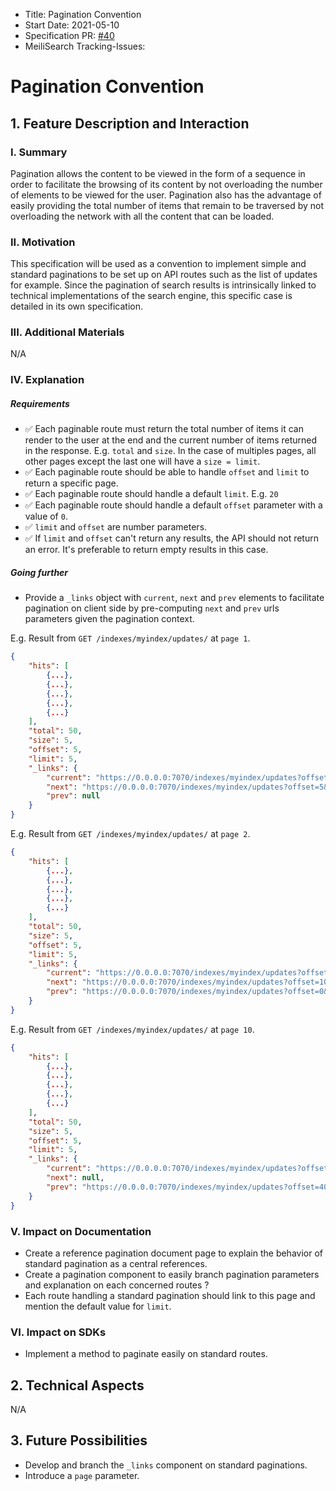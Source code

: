 - Title: Pagination Convention
- Start Date: 2021-05-10
- Specification PR: [#40](https://github.com/meilisearch/specifications/pull/40)
- MeiliSearch Tracking-Issues:

# Pagination Convention

## 1. Feature Description and Interaction

### I. Summary

Pagination allows the content to be viewed in the form of a sequence in order to facilitate the browsing of its content by not overloading the number of elements to be viewed for the user. Pagination also has the advantage of easily providing the total number of items that remain to be traversed by not overloading the network with all the content that can be loaded.

### II. Motivation

This specification will be used as a convention to implement simple and standard paginations to be set up on API routes such as the list of updates for example. Since the pagination of search results is intrinsically linked to technical implementations of the search engine, this specific case is detailed in its own specification.

### III. Additional Materials
N/A

### IV. Explanation

##### Requirements

- ✅ Each paginable route must return the total number of items it can render to the user at the end and the current number of items returned in the response. E.g. `total` and `size`. In the case of multiples pages, all other pages except the last one will have a `size = limit`.
- ✅ Each paginable route should be able to handle `offset` and `limit` to return a specific page.
- ✅ Each paginable route should handle a default `limit`. E.g. `20`
- ✅ Each paginable route should handle a default `offset` parameter with a value of `0`.
- ✅ `limit` and `offset` are number parameters.
- ✅ If `limit` and `offset` can't return any results, the API should not return an error. It's preferable to return empty results in this case.

##### Going further

- Provide a `_links` object with `current`, `next` and `prev` elements to facilitate pagination on client side by pre-computing `next` and `prev` urls parameters given the pagination context.


E.g. Result from `GET /indexes/myindex/updates/` at `page 1`.

```json
{
    "hits": [
        {...},
        {...},
        {...},
        {...},
        {...}
    ],
    "total": 50,
    "size": 5,
    "offset": 5,
    "limit": 5,
    "_links": {
        "current": "https://0.0.0.0:7070/indexes/myindex/updates?offset=0&limit=5",
        "next": "https://0.0.0.0:7070/indexes/myindex/updates?offset=5&limit=5",
        "prev": null
    }
}
```

E.g. Result from `GET /indexes/myindex/updates/` at `page 2`.
```json
{
    "hits": [
        {...},
        {...},
        {...},
        {...},
        {...}
    ],
    "total": 50,
    "size": 5,
    "offset": 5,
    "limit": 5,
    "_links": {
        "current": "https://0.0.0.0:7070/indexes/myindex/updates?offset=5&limit=5",
        "next": "https://0.0.0.0:7070/indexes/myindex/updates?offset=10&limit=5",
        "prev": "https://0.0.0.0:7070/indexes/myindex/updates?offset=0&limit=5"
    }
}
```
E.g. Result from `GET /indexes/myindex/updates/` at `page 10`.
```json
{
    "hits": [
        {...},
        {...},
        {...},
        {...},
        {...}
    ],
    "total": 50,
    "size": 5,
    "offset": 5,
    "limit": 5,
    "_links": {
        "current": "https://0.0.0.0:7070/indexes/myindex/updates?offset=45&limit=5",
        "next": null,
        "prev": "https://0.0.0.0:7070/indexes/myindex/updates?offset=40&limit=5"
    }
}
```

### V. Impact on Documentation

- Create a reference pagination document page to explain the behavior of standard pagination as a central references.
- Create a pagination component to easily branch pagination parameters and explanation on each concerned routes ?
- Each route handling a standard pagination should link to this page and mention the default value for `limit`.

### VI. Impact on SDKs

- Implement a method to paginate easily on standard routes.

## 2. Technical Aspects
N/A

## 3. Future Possibilities
- Develop and branch the `_links` component on standard paginations.
- Introduce a `page` parameter.
